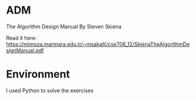 # ADM
The Algorithm Design Manual
By Steven Skiena

Read it here: https://mimoza.marmara.edu.tr/~msakalli/cse706_12/SkienaTheAlgorithmDesignManual.pdf

# Environment
I used Python to solve the exercises
